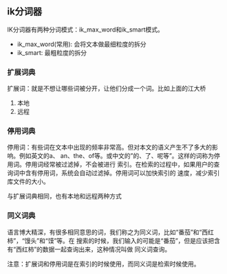 
## ik分词器
IK分词器有两种分词模式：ik_max_word和ik_smart模式。

- ik_max_word(常用): 会将文本做最细粒度的拆分 
- ik_smart: 最粗粒度的拆分

### 扩展词典
扩展词：就是不想让哪些词被分开，让他们分成一个词。比如上面的江大桥

1. 本地
2. 远程



### 停用词典
停用词：有些词在文本中出现的频率非常高。但对本文的语义产生不了多大的影响。例如英文的a、
an、the、of等。或中文的”的、了、呢等”。这样的词称为停用词。停用词经常被过滤掉，不会被进行
索引。在检索的过程中，如果用户的查询词中含有停用词，系统会自动过滤掉。停用词可以加快索引的
速度，减少索引库文件的大小。

与扩展词典相同，也有本地和远程两种方式

### 同义词典
语言博大精深，有很多相同意思的词，我们称之为同义词，比如“番茄”和“西红柿”，“馒头”和“馍”等。在
搜索的时候，我们输入的可能是“番茄”，但是应该把含有“西红柿”的数据一起查询出来，这种情况叫做
同义词查询。

注意：扩展词和停用词是在索引的时候使用，而同义词是检索时候使用。

